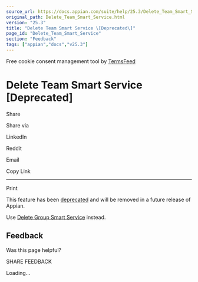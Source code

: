```yaml
---
source_url: https://docs.appian.com/suite/help/25.3/Delete_Team_Smart_Service.html
original_path: Delete_Team_Smart_Service.html
version: "25.3"
title: "Delete Team Smart Service \[Deprecated\]"
page_id: "Delete_Team_Smart_Service"
section: "Feedback"
tags: ["appian","docs","v25.3"]
---
```



Free cookie consent management tool by [TermsFeed](https://www.termsfeed.com/)

# Delete Team Smart Service \[Deprecated\]

Share

Share via

LinkedIn

Reddit

Email

Copy Link

* * *

Print

This feature has been [deprecated](Deprecated_Features.html) and will be removed in a future release of Appian.

Use [Delete Group Smart Service](Delete_Group_Smart_Service.html) instead.

## Feedback

Was this page helpful?

SHARE FEEDBACK

Loading...